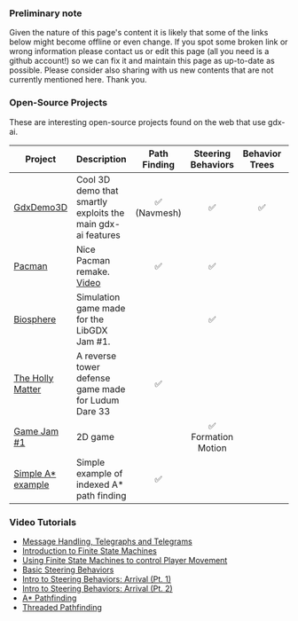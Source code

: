 ### Preliminary note
Given the nature of this page's content it is likely that some of the links below might become offline or even change. If you spot some broken link or wrong information please contact us or edit this page (all you need is a github account!) so we can fix it and maintain this page as up-to-date as possible. Please consider also sharing with us new contents that are not currently mentioned here. Thank you.

### Open-Source Projects
These are interesting open-source projects found on the web that use gdx-ai.

Project | Description | Path Finding | Steering Behaviors | Behavior Trees | State Machine | Messaging
------- | ----------- |:------------:|:------------------:|:--------------:|:-------------:|:---------:
[GdxDemo3D](https://github.com/jsjolund/GdxDemo3D) | Cool 3D demo that smartly exploits the main gdx-ai features | :white_check_mark: (Navmesh) | :white_check_mark: | :white_check_mark: | :white_check_mark: | :white_check_mark:
[Pacman](https://github.com/yichen0831/Pacman_libGdx) | Nice Pacman remake. [Video](https://www.youtube.com/watch?v=kS8f0y-MrcA) | :white_check_mark: | :white_check_mark: | | :white_check_mark: | 
[Biosphere](http://semperhilaris.itch.io/biosphere) | Simulation game made for the LibGDX Jam #1. | | :white_check_mark: | | | 
[The Holly Matter](http://overlap2d.com/ld33-postmortem-what-works-and-what-does-not-with-overlap2d/) | A reverse tower defense game made for Ludum Dare 33 | :white_check_mark: | | | | 
[Game Jam #1](https://github.com/libgdx-jam/GDXJam) | 2D game | | :white_check_mark: Formation Motion | | :white_check_mark: | :white_check_mark: 
[Simple A* example](https://github.com/chrizdekok/AStarPathFindingsSimpleExample)|Simple example of indexed A* path finding | :white_check_mark: | | | |


### Video Tutorials
  * [Message Handling, Telegraphs and Telegrams](https://www.youtube.com/watch?v=z6frjuUHCzI)
  * [Introduction to Finite State Machines](https://www.youtube.com/watch?v=8qXNaVaDGWM)
  * [Using Finite State Machines to control Player Movement ](https://www.youtube.com/watch?v=JTb2e-vr2cU)
  * [Basic Steering Behaviors](https://www.youtube.com/watch?v=nKY1aJ9ensI)
  * [Intro to Steering Behaviors: Arrival (Pt. 1)](https://www.youtube.com/watch?v=pnKcuJQT31A)
  * [Intro to Steering Behaviors: Arrival (Pt. 2)](https://www.youtube.com/watch?v=JoCZ8hPQnUE)
  * [A* Pathfinding](https://www.youtube.com/watch?v=wu3vzR9k3QA)
  * [Threaded Pathfinding](https://www.youtube.com/watch?v=OVkeB3xAug0)
